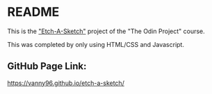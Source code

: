 # README

This is the ["Etch-A-Sketch"](https://www.theodinproject.com/courses/web-development-101/lessons/etch-a-sketch-project) project of the "The Odin Project" course.

This was completed by only using HTML/CSS and Javascript.

## GitHub Page Link:
https://vanny96.github.io/etch-a-sketch/

